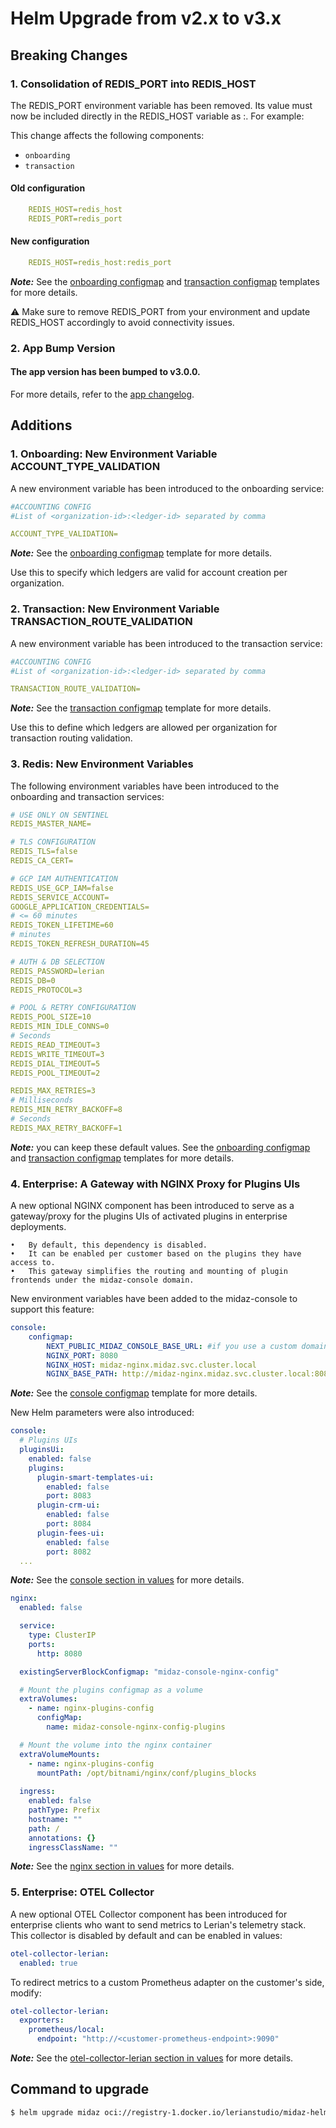 # Helm Upgrade from v2.x to v3.x

## Breaking Changes

### 1. Consolidation of REDIS_PORT into REDIS_HOST

The REDIS_PORT environment variable has been removed. Its value must now be included directly in the REDIS_HOST variable as <host>:<port>. For example:

This change affects the following components:
- `onboarding`
- `transaction`

#### Old configuration
```yaml
    REDIS_HOST=redis_host
    REDIS_PORT=redis_port 
```

#### New configuration
```yaml
    REDIS_HOST=redis_host:redis_port
```

***Note:*** See the [onboarding configmap](https://github.com/LerianStudio/helm/blob/main/charts/midaz/templates/onboarding/configmap.yaml) and [transaction configmap](https://github.com/LerianStudio/helm/blob/main/charts/midaz/templates/transaction/configmap.yaml) templates for more details.


⚠️ Make sure to remove REDIS_PORT from your environment and update REDIS_HOST accordingly to avoid connectivity issues.

### 2. App Bump Version

#### The app version has been bumped to v3.0.0.

For more details, refer to the [app changelog](https://github.com/LerianStudio/midaz/blob/main/CHANGELOG.md).



## Additions

### 1. Onboarding: New Environment Variable ACCOUNT_TYPE_VALIDATION

A new environment variable has been introduced to the onboarding service:

```yaml
#ACCOUNTING CONFIG
#List of <organization-id>:<ledger-id> separated by comma

ACCOUNT_TYPE_VALIDATION=
```
***Note:*** See the [onboarding configmap](https://github.com/LerianStudio/helm/blob/main/charts/midaz/templates/onboarding/configmap.yaml) template for more details.

Use this to specify which ledgers are valid for account creation per organization.

### 2. Transaction: New Environment Variable TRANSACTION_ROUTE_VALIDATION

A new environment variable has been introduced to the transaction service:

```yaml
#ACCOUNTING CONFIG
#List of <organization-id>:<ledger-id> separated by comma

TRANSACTION_ROUTE_VALIDATION=
```
***Note:*** See the [transaction configmap](https://github.com/LerianStudio/helm/blob/main/charts/midaz/templates/transaction/configmap.yaml) template for more details.

Use this to define which ledgers are allowed per organization for transaction routing validation.

### 3. Redis: New Environment Variables

The following environment variables have been introduced to the onboarding and transaction services:

```yaml
# USE ONLY ON SENTINEL
REDIS_MASTER_NAME=

# TLS CONFIGURATION
REDIS_TLS=false
REDIS_CA_CERT=

# GCP IAM AUTHENTICATION
REDIS_USE_GCP_IAM=false
REDIS_SERVICE_ACCOUNT=
GOOGLE_APPLICATION_CREDENTIALS=
# <= 60 minutes
REDIS_TOKEN_LIFETIME=60
# minutes
REDIS_TOKEN_REFRESH_DURATION=45

# AUTH & DB SELECTION
REDIS_PASSWORD=lerian
REDIS_DB=0
REDIS_PROTOCOL=3

# POOL & RETRY CONFIGURATION
REDIS_POOL_SIZE=10
REDIS_MIN_IDLE_CONNS=0
# Seconds
REDIS_READ_TIMEOUT=3
REDIS_WRITE_TIMEOUT=3
REDIS_DIAL_TIMEOUT=5
REDIS_POOL_TIMEOUT=2

REDIS_MAX_RETRIES=3
# Milliseconds
REDIS_MIN_RETRY_BACKOFF=8
# Seconds
REDIS_MAX_RETRY_BACKOFF=1
```
***Note:*** you can keep these default values. See the [onboarding configmap](https://github.com/LerianStudio/helm/blob/main/charts/midaz/templates/onboarding/configmap.yaml) and [transaction configmap](https://github.com/LerianStudio/helm/blob/main/charts/midaz/templates/transaction/configmap.yaml) templates for more details.


### 4. Enterprise: A Gateway with NGINX Proxy for Plugins UIs

A new optional NGINX component has been introduced to serve as a gateway/proxy for the plugins UIs of activated plugins in enterprise deployments.

    •	By default, this dependency is disabled.
    •	It can be enabled per customer based on the plugins they have access to.
    •	This gateway simplifies the routing and mounting of plugin frontends under the midaz-console domain.

New environment variables have been added to the midaz-console to support this feature:

```yaml
console:
    configmap:
        NEXT_PUBLIC_MIDAZ_CONSOLE_BASE_URL: #if you use a custom domain, update this value accordingly. Example: https://midaz-console.yourdomain.io
        NGINX_PORT: 8080
        NGINX_HOST: midaz-nginx.midaz.svc.cluster.local
        NGINX_BASE_PATH: http://midaz-nginx.midaz.svc.cluster.local:8080
```
***Note:*** See the [console configmap](https://github.com/LerianStudio/helm/blob/main/charts/midaz/templates/console/configmap.yaml) template for more details.

New Helm parameters were also introduced:

```yaml
console:
  # Plugins UIs
  pluginsUi:
    enabled: false
    plugins:
      plugin-smart-templates-ui:
        enabled: false
        port: 8083
      plugin-crm-ui:
        enabled: false
        port: 8084
      plugin-fees-ui:
        enabled: false
        port: 8082
  ...
```
***Note:*** See the [console section in values](https://github.com/LerianStudio/helm/blob/189e1124d61a03bd72a958aba923453039b3f409/charts/midaz/values.yaml#L14-L22) for more details.

```yaml
nginx:
  enabled: false

  service:
    type: ClusterIP
    ports:
      http: 8080

  existingServerBlockConfigmap: "midaz-console-nginx-config"

  # Mount the plugins configmap as a volume
  extraVolumes:
    - name: nginx-plugins-config
      configMap:
        name: midaz-console-nginx-config-plugins

  # Mount the volume into the nginx container
  extraVolumeMounts:
    - name: nginx-plugins-config
      mountPath: /opt/bitnami/nginx/conf/plugins_blocks
  
  ingress:
    enabled: false
    pathType: Prefix
    hostname: ""
    path: /
    annotations: {}
    ingressClassName: ""
``` 
***Note:*** See the [nginx section in values](https://github.com/LerianStudio/helm/blob/189e1124d61a03bd72a958aba923453039b3f409/charts/midaz/values.yaml#L24-L36) for more details.

### 5. Enterprise: OTEL Collector

A new optional OTEL Collector component has been introduced for enterprise clients who want to send metrics to Lerian's telemetry stack. This collector is disabled by default and can be enabled in values:

```yaml
otel-collector-lerian:
  enabled: true
```

To redirect metrics to a custom Prometheus adapter on the customer's side, modify:

```yaml
otel-collector-lerian:
  exporters:
    prometheus/local:
      endpoint: "http://<customer-prometheus-endpoint>:9090"
```
***Note:*** See the [otel-collector-lerian section in values](https://github.com/LerianStudio/helm/blob/189e1124d61a03bd72a958aba923453039b3f409/charts/midaz/values.yaml#L38-L46) for more details.

## Command to upgrade

```bash
$ helm upgrade midaz oci://registry-1.docker.io/lerianstudio/midaz-helm --version 3.0.0 -n midaz
```
